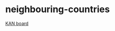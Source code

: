 # neighbouring-countries

[KAN board](https://partosreka26.atlassian.net/jira/software/projects/KAN/boards/1)